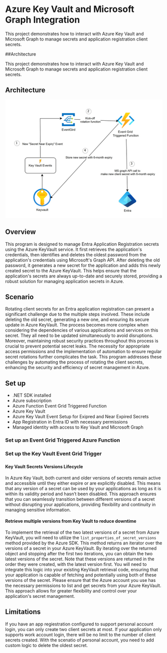 # Azure Key Vault and Microsoft Graph Integration

This project demonstrates how to interact with Azure Key Vault and Microsoft Graph to manage secrets and application registration client secrets.

##Architecture

This project demonstrates how to interact with Azure Key Vault and Microsoft Graph to manage secrets and application registration client secrets.

## Architecture
![Architecture Diagram](https://github.com/aulong-msft/EntraClientSecretRotation/blob/main/pictures/architecture.jpg)

## Overview
This program is designed to manage Entra Application Registration secrets using the Azure KeyVault service. It first retrieves the application's credentials, then identifies and deletes the oldest password from the application's credentials using Microsoft's Graph API. After deleting the old password, it generates a new secret for the application and adds this newly created secret to the Azure KeyVault. This helps ensure that the application's secrets are always up-to-date and securely stored, providing a robust solution for managing application secrets in Azure.

## Scenario
Rotating client secrets for an Entra application registration can present a significant challenge due to the multiple steps involved. These include deleting the old secret, generating a new one, and ensuring its secure update in Azure KeyVault. The process becomes more complex when considering the dependencies of various applications and services on this secret. They all need to be updated simultaneously to avoid disruptions. Moreover, maintaining robust security practices throughout this process is crucial to prevent potential secret leaks. The necessity for appropriate access permissions and the implementation of automation to ensure regular secret rotations further complicates the task. This program addresses these challenges by automating the process of rotating the client secrets, enhancing the security and efficiency of secret management in Azure.

## Set up

- .NET SDK installed
- Azure subscription
- Azure Function Event Grid Triggered Function
- Azure Key Vault
- Azure Key Vault Event Setup for Exipred and Near Expired Secrets
- App Registration in Entra ID with necessary permissions
- Managed identity with access to Key Vault and Microsoft Graph

### Set up an Event Grid Triggered Azure Function

### Set up the Key Vault Event Grid Trigger

### 

#### Key Vault Secrets Versions Lifecycle
In Azure Key Vault, both current and older versions of secrets remain active and accessible until they either expire or are explicitly disabled. This means that any version of a secret can be used by your applications as long as it is within its validity period and hasn’t been disabled. This approach ensures that you can seamlessly transition between different versions of a secret without disrupting your applications, providing flexibility and continuity in managing sensitive information.

#### Retrieve multiple versions from Key Vault to reduce downtime

To implement the retrieval of the two latest versions of a secret from Azure KeyVault, you will need to utilize the `list_properties_of_secret_versions` method provided by the Azure SDK. This method returns an iterator over the versions of a secret in your Azure KeyVault. By iterating over the returned object and stopping after the first two iterations, you can obtain the two latest versions of the secret. Note that these versions are returned in the order they were created, with the latest version first. You will need to integrate this logic into your existing KeyVault retrieval code, ensuring that your application is capable of fetching and potentially using both of these versions of the secret. Please ensure that the Azure account you use has the necessary permissions to list and get secrets from your Azure KeyVault. This approach allows for greater flexibility and control over your application's secret management.


## Limitations

 If you have an app regiestration configured to support personal account login, you can only create two client secrets at most. If your application only supports work account login, there will be no limit to the number of client secrets created. With the scenatio of personal account, you need to add custom logic to delete the oldest secret.